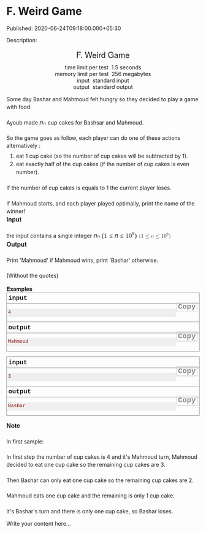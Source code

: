 # F. Weird Game

Published: 2020-06-24T09:18:00.000+05:30

Description: 
      <div dir="ltr" style="text-align: left;" trbidi="on">
      <div dir="ltr" style="text-align: left;" trbidi="on">
      <div class="header" style="margin: 0px 0px 1em; padding: 0px; text-align: center;">
      <div class="title" style="font-family: &quot;Helvetica Neue&quot;, Helvetica,
      Arial, sans-serif; font-size: 21px; margin: 0px 0px 0.5em; padding: 0px;">
      F. Weird Game</div>
      <div class="time-limit" style="margin: 0px auto; padding: 0px;">
      <div class="property-title" style="display: inline; margin: 0px; padding: 0px 4px 0px
      0px;">
      time limit per test</div>
      1.5 seconds</div>
      <div class="memory-limit" style="margin: 0px auto; padding: 0px;">
      <div class="property-title" style="display: inline; margin: 0px; padding: 0px 4px 0px
      0px;">
      memory limit per test</div>
      256 megabytes</div>
      <div class="input-file" style="margin: 0px auto; padding: 0px;">
      <div class="property-title" style="display: inline; margin: 0px; padding: 0px 4px 0px
      0px;">
      input</div>
      standard input</div>
      <div class="output-file" style="margin: 0px auto; padding: 0px;">
      <div class="property-title" style="display: inline; margin: 0px; padding: 0px 4px 0px
      0px;">
      output</div>
      standard output</div>
      </div>
      <div style="margin: 0px; padding: 0px;">
      <div style="font-size: 1em; line-height: 1.4em; margin-bottom: 1em !important; padding:
      0px;">
      Some day Bashar and Mahmoud felt hungry so they decided to play a game with food.</div>
      <div style="font-size: 1em; line-height: 1.4em; margin-top: 1.5em; padding: 0px;">
      Ayoub made<span class="Apple-converted-space">&nbsp;</span><span
      class="MathJax_Preview" style="color: inherit;"></span><span class="MathJax"
      data-mathml="&lt;math
      xmlns=&quot;http://www.w3.org/1998/Math/MathML&quot;&gt;&lt;mi&gt;n&lt;/mi&gt;&lt;/math&gt;"
      id="MathJax-Element-1-Frame" role="presentation" style="border: 0px; direction: ltr; display:
      inline; float: none; font-size: 14px; line-height: normal; margin: 0px; max-height: none;
      max-width: none; min-height: 0px; min-width: 0px; overflow-wrap: normal; padding: 0px;
      position: relative; white-space: nowrap; word-spacing: normal;" tabindex="0"><nobr
      aria-hidden="true" style="border: 0px; line-height: normal; margin: 0px; max-height: 5000em;
      max-width: 5000em; min-height: 0px; min-width: 0px; padding: 0px; transition: none 0s ease 0s;
      vertical-align: 0px;"><span class="math" id="MathJax-Span-1" style="border: 0px;
      box-sizing: content-box; display: inline-block; line-height: normal; margin: 0px; padding:
      0px; position: static; transition: none 0s ease 0s; vertical-align: 0px; width:
      0.658em;"><span style="border: 0px; box-sizing: content-box; display: inline-block;
      font-size: 16.8px; height: 0px; line-height: normal; margin: 0px; padding: 0px; position:
      relative; transition: none 0s ease 0s; vertical-align: 0px; width: 0.539em;"><span
      style="border: 0px; box-sizing: content-box; clip: rect(1.967em, 1000.48em, 2.741em,
      -999.997em); left: 0em; line-height: normal; margin: 0px; padding: 0px; position: absolute;
      top: -2.557em; transition: none 0s ease 0s; vertical-align: 0px;"><span class="mrow"
      id="MathJax-Span-2" style="border: 0px; box-sizing: content-box; display: inline; line-height:
      normal; margin: 0px; padding: 0px; position: static; transition: none 0s ease 0s;
      vertical-align: 0px;"><span class="mi" id="MathJax-Span-3" style="border: 0px;
      box-sizing: content-box; display: inline; font-family: STIXGeneral-Italic; line-height:
      normal; margin: 0px; padding: 0px; position: static; transition: none 0s ease 0s;
      vertical-align: 0px;">𝑛</span></span><span style="border: 0px; box-sizing:
      content-box; display: inline-block; height: 2.562em; line-height: normal; margin: 0px;
      padding: 0px; position: static; transition: none 0s ease 0s; vertical-align: 0px; width:
      0px;"></span></span></span><span style="border-left-style: solid;
      border-width: 0px; box-sizing: content-box; display: inline-block; height: 0.718em;
      line-height: normal; margin: 0px; overflow: hidden; padding: 0px; position: static;
      transition: none 0s ease 0s; vertical-align: -0.068em; width:
      0px;"></span></span></nobr><span class="MJX_Assistive_MathML"
      role="presentation" style="border: 0px; box-sizing: content-box; clip: rect(1px, 1px, 1px,
      1px); display: inline; height: 1px !important; left: 0px; line-height: normal; margin: 0px;
      overflow: hidden !important; padding: 0px; position: static; top: 0px; transition: none 0s
      ease 0s; user-select: none; vertical-align: 0px; width: 1px !important;"><math
      xmlns="http://www.w3.org/1998/Math/MathML"><mi>n</mi></math></span></span><span
      class="Apple-converted-space">&nbsp;</span>cup cakes for Bashsar and
      Mahmoud.</div>
      <div style="font-size: 1em; line-height: 1.4em; margin-top: 1.5em; padding: 0px;">
      So the game goes as follow, each player can do one of these actions alternatively
      :</div>
      <ol style="font-size: 1em; line-height: 1.5em; list-style-image: initial;
      list-style-position: outside; margin: 0.5em 0px 0px 1em; padding: 0px;">
      <li style="font-size: 1em; line-height: 1.5em; margin: 0px 0px 0px 0.8em; padding:
      0px;">eat 1 cup cake (so the number of cup cakes will be subtracted by 1).<span
      class="Apple-converted-space">&nbsp;</span></li>
      <li style="font-size: 1em; line-height: 1.5em; margin: 0px 0px 0px 0.8em; padding:
      0px;">eat exactly half of the cup cakes (if the number of cup cakes is even
      number).<span class="Apple-converted-space">&nbsp;</span></li>
      </ol>
      <div style="font-size: 1em; line-height: 1.4em; margin-top: 1.5em; padding: 0px;">
      If the number of cup cakes is equals to 1 the current player loses.</div>
      <div style="font-size: 1em; line-height: 1.4em; margin-top: 1.5em; padding: 0px;">
      If Mahmoud starts, and each player played optimally, print the name of the winner!</div>
      </div>
      <div class="input-specification" style="margin: 0px; padding: 0px;">
      <div class="section-title" style="font-family: &quot;Helvetica Neue&quot;,
      Helvetica, Arial, sans-serif; font-size: 16.100000381469727px; font-weight: bold; margin: 0px;
      padding: 0px;">
      Input</div>
      <div style="font-size: 1em; line-height: 1.4em; margin-top: 1.5em; padding: 0px;">
      the input contains a single integer<span
      class="Apple-converted-space">&nbsp;</span><span class="MathJax_Preview"
      style="color: inherit;"></span><span class="MathJax" data-mathml="&lt;math
      xmlns=&quot;http://www.w3.org/1998/Math/MathML&quot;&gt;&lt;mi&gt;n&lt;/mi&gt;&lt;/math&gt;"
      id="MathJax-Element-2-Frame" role="presentation" style="border: 0px; direction: ltr; display:
      inline; float: none; font-size: 14px; line-height: normal; margin: 0px; max-height: none;
      max-width: none; min-height: 0px; min-width: 0px; overflow-wrap: normal; padding: 0px;
      position: relative; white-space: nowrap; word-spacing: normal;" tabindex="0"><nobr
      aria-hidden="true" style="border: 0px; line-height: normal; margin: 0px; max-height: 5000em;
      max-width: 5000em; min-height: 0px; min-width: 0px; padding: 0px; transition: none 0s ease 0s;
      vertical-align: 0px;"><span class="math" id="MathJax-Span-4" style="border: 0px;
      box-sizing: content-box; display: inline-block; line-height: normal; margin: 0px; padding:
      0px; position: static; transition: none 0s ease 0s; vertical-align: 0px; width:
      0.658em;"><span style="border: 0px; box-sizing: content-box; display: inline-block;
      font-size: 16.8px; height: 0px; line-height: normal; margin: 0px; padding: 0px; position:
      relative; transition: none 0s ease 0s; vertical-align: 0px; width: 0.539em;"><span
      style="border: 0px; box-sizing: content-box; clip: rect(1.967em, 1000.48em, 2.741em,
      -999.997em); left: 0em; line-height: normal; margin: 0px; padding: 0px; position: absolute;
      top: -2.557em; transition: none 0s ease 0s; vertical-align: 0px;"><span class="mrow"
      id="MathJax-Span-5" style="border: 0px; box-sizing: content-box; display: inline; line-height:
      normal; margin: 0px; padding: 0px; position: static; transition: none 0s ease 0s;
      vertical-align: 0px;"><span class="mi" id="MathJax-Span-6" style="border: 0px;
      box-sizing: content-box; display: inline; font-family: STIXGeneral-Italic; line-height:
      normal; margin: 0px; padding: 0px; position: static; transition: none 0s ease 0s;
      vertical-align: 0px;">𝑛</span></span><span style="border: 0px; box-sizing:
      content-box; display: inline-block; height: 2.562em; line-height: normal; margin: 0px;
      padding: 0px; position: static; transition: none 0s ease 0s; vertical-align: 0px; width:
      0px;"></span></span></span><span style="border-left-style: solid;
      border-width: 0px; box-sizing: content-box; display: inline-block; height: 0.718em;
      line-height: normal; margin: 0px; overflow: hidden; padding: 0px; position: static;
      transition: none 0s ease 0s; vertical-align: -0.068em; width:
      0px;"></span></span></nobr><span class="MJX_Assistive_MathML"
      role="presentation" style="border: 0px; box-sizing: content-box; clip: rect(1px, 1px, 1px,
      1px); display: inline; height: 1px !important; left: 0px; line-height: normal; margin: 0px;
      overflow: hidden !important; padding: 0px; position: static; top: 0px; transition: none 0s
      ease 0s; user-select: none; vertical-align: 0px; width: 1px !important;"><math
      xmlns="http://www.w3.org/1998/Math/MathML"><mi>n</mi></math></span></span><span
      class="Apple-converted-space">&nbsp;</span><span class="MathJax_Preview"
      style="color: inherit;"></span><span class="MathJax" data-mathml="&lt;math
      xmlns=&quot;http://www.w3.org/1998/Math/MathML&quot;&gt;&lt;mo
      stretchy=&quot;false&quot;&gt;(&lt;/mo&gt;&lt;mn&gt;1&lt;/mn&gt;&lt;mo&gt;&amp;#x2264;&lt;/mo&gt;&lt;mi&gt;n&lt;/mi&gt;&lt;mo&gt;&amp;#x2264;&lt;/mo&gt;&lt;msup&gt;&lt;mn&gt;10&lt;/mn&gt;&lt;mrow
      class=&quot;MJX-TeXAtom-ORD&quot;&gt;&lt;mn&gt;9&lt;/mn&gt;&lt;/mrow&gt;&lt;/msup&gt;&lt;mo
      stretchy=&quot;false&quot;&gt;)&lt;/mo&gt;&lt;/math&gt;"
      id="MathJax-Element-3-Frame" role="presentation" style="border: 0px; direction: ltr; display:
      inline; float: none; font-size: 14px; line-height: normal; margin: 0px; max-height: none;
      max-width: none; min-height: 0px; min-width: 0px; overflow-wrap: normal; padding: 0px;
      position: relative; white-space: nowrap; word-spacing: normal;" tabindex="0"><nobr
      aria-hidden="true" style="border: 0px; line-height: normal; margin: 0px; max-height: 5000em;
      max-width: 5000em; min-height: 0px; min-width: 0px; padding: 0px; transition: none 0s ease 0s;
      vertical-align: 0px;"><span class="math" id="MathJax-Span-7" style="border: 0px;
      box-sizing: content-box; display: inline-block; line-height: normal; margin: 0px; padding:
      0px; position: static; transition: none 0s ease 0s; vertical-align: 0px; width:
      6.908em;"><span style="border: 0px; box-sizing: content-box; display: inline-block;
      font-size: 16.8px; height: 0px; line-height: normal; margin: 0px; padding: 0px; position:
      relative; transition: none 0s ease 0s; vertical-align: 0px; width: 5.717em;"><span
      style="border: 0px; box-sizing: content-box; clip: rect(1.491em, 1005.66em, 2.92em,
      -999.997em); left: 0em; line-height: normal; margin: 0px; padding: 0px; position: absolute;
      top: -2.557em; transition: none 0s ease 0s; vertical-align: 0px;"><span class="mrow"
      id="MathJax-Span-8" style="border: 0px; box-sizing: content-box; display: inline; line-height:
      normal; margin: 0px; padding: 0px; position: static; transition: none 0s ease 0s;
      vertical-align: 0px;"><span class="mo" id="MathJax-Span-9" style="border: 0px;
      box-sizing: content-box; display: inline; font-family: STIXGeneral-Regular; line-height:
      normal; margin: 0px; padding: 0px; position: static; transition: none 0s ease 0s;
      vertical-align: 0px;">(</span><span class="mn" id="MathJax-Span-10" style="border:
      0px; box-sizing: content-box; display: inline; font-family: STIXGeneral-Regular; line-height:
      normal; margin: 0px; padding: 0px; position: static; transition: none 0s ease 0s;
      vertical-align: 0px;">1</span><span class="mo" id="MathJax-Span-11" style="border:
      0px; box-sizing: content-box; display: inline; font-family: STIXGeneral-Regular; line-height:
      normal; margin: 0px; padding: 0px 0px 0px 0.301em; position: static; transition: none 0s ease
      0s; vertical-align: 0px;">≤</span><span class="mi" id="MathJax-Span-12"
      style="border: 0px; box-sizing: content-box; display: inline; font-family: STIXGeneral-Italic;
      line-height: normal; margin: 0px; padding: 0px 0px 0px 0.301em; position: static; transition:
      none 0s ease 0s; vertical-align: 0px;">𝑛</span><span class="mo"
      id="MathJax-Span-13" style="border: 0px; box-sizing: content-box; display: inline;
      font-family: STIXGeneral-Regular; line-height: normal; margin: 0px; padding: 0px 0px 0px
      0.301em; position: static; transition: none 0s ease 0s; vertical-align:
      0px;">≤</span><span class="msubsup" id="MathJax-Span-14" style="border: 0px;
      box-sizing: content-box; display: inline; line-height: normal; margin: 0px; padding: 0px 0px
      0px 0.301em; position: static; transition: none 0s ease 0s; vertical-align: 0px;"><span
      style="border: 0px; box-sizing: content-box; display: inline-block; height: 0px; line-height:
      normal; margin: 0px; padding: 0px; position: relative; transition: none 0s ease 0s;
      vertical-align: 0px; width: 1.432em;"><span style="border: 0px; box-sizing: content-box;
      clip: rect(3.158em, 1000.96em, 4.17em, -999.997em); left: 0em; line-height: normal; margin:
      0px; padding: 0px; position: absolute; top: -3.985em; transition: none 0s ease 0s;
      vertical-align: 0px;"><span class="mn" id="MathJax-Span-15" style="border: 0px;
      box-sizing: content-box; display: inline; font-family: STIXGeneral-Regular; line-height:
      normal; margin: 0px; padding: 0px; position: static; transition: none 0s ease 0s;
      vertical-align: 0px;">10</span><span style="border: 0px; box-sizing: content-box;
      display: inline-block; height: 3.991em; line-height: normal; margin: 0px; padding: 0px;
      position: static; transition: none 0s ease 0s; vertical-align: 0px; width:
      0px;"></span></span><span style="border: 0px; box-sizing: content-box; left:
      1.015em; line-height: normal; margin: 0px; padding: 0px; position: absolute; top: -4.402em;
      transition: none 0s ease 0s; vertical-align: 0px;"><span class="texatom"
      id="MathJax-Span-16" style="border: 0px; box-sizing: content-box; display: inline;
      line-height: normal; margin: 0px; padding: 0px; position: static; transition: none 0s ease 0s;
      vertical-align: 0px;"><span class="mrow" id="MathJax-Span-17" style="border: 0px;
      box-sizing: content-box; display: inline; line-height: normal; margin: 0px; padding: 0px;
      position: static; transition: none 0s ease 0s; vertical-align: 0px;"><span class="mn"
      id="MathJax-Span-18" style="border: 0px; box-sizing: content-box; display: inline;
      font-family: STIXGeneral-Regular; font-size: 11.8776px; line-height: normal; margin: 0px;
      padding: 0px; position: static; transition: none 0s ease 0s; vertical-align:
      0px;">9</span></span></span><span style="border: 0px; box-sizing:
      content-box; display: inline-block; height: 3.991em; line-height: normal; margin: 0px;
      padding: 0px; position: static; transition: none 0s ease 0s; vertical-align: 0px; width:
      0px;"></span></span></span></span><span class="mo"
      id="MathJax-Span-19" style="border: 0px; box-sizing: content-box; display: inline;
      font-family: STIXGeneral-Regular; line-height: normal; margin: 0px; padding: 0px; position:
      static; transition: none 0s ease 0s; vertical-align:
      0px;">)</span></span><span style="border: 0px; box-sizing: content-box;
      display: inline-block; height: 2.562em; line-height: normal; margin: 0px; padding: 0px;
      position: static; transition: none 0s ease 0s; vertical-align: 0px; width:
      0px;"></span></span></span><span style="border-left-style: solid;
      border-width: 0px; box-sizing: content-box; display: inline-block; height: 1.432em;
      line-height: normal; margin: 0px; overflow: hidden; padding: 0px; position: static;
      transition: none 0s ease 0s; vertical-align: -0.282em; width:
      0px;"></span></span></nobr><span class="MJX_Assistive_MathML"
      role="presentation" style="border: 0px; box-sizing: content-box; clip: rect(1px, 1px, 1px,
      1px); display: inline; height: 1px !important; left: 0px; line-height: normal; margin: 0px;
      overflow: hidden !important; padding: 0px; position: static; top: 0px; transition: none 0s
      ease 0s; user-select: none; vertical-align: 0px; width: 1px !important;"><math
      xmlns="http://www.w3.org/1998/Math/MathML"><mo
      stretchy="false">(</mo><mn>1</mn><mo>≤</mo><mi>n</mi><mo>≤</mo><msup><mn>10</mn><mrow
      class="MJX-TeXAtom-ORD"><mn>9</mn></mrow></msup><mo
      stretchy="false">)</mo></math></span></span></div>
      <div class="output-specification" style="margin: 0px 0px 1em; padding: 0px;">
      <div class="section-title" style="font-family: &quot;Helvetica Neue&quot;,
      Helvetica, Arial, sans-serif; font-size: 16.100000381469727px; font-weight: bold; margin: 0px;
      padding: 0px;">
      Output</div>
      <div style="font-size: 1em; line-height: 1.4em; margin-top: 1.5em; padding: 0px;">
      Print 'Mahmoud' if Mahmoud wins, print 'Bashar' otherwise.</div>
      <div style="font-size: 1em; line-height: 1.4em; margin-top: 1.5em; padding: 0px;">
      (Without the quotes)</div>
      </div>
      <div class="sample-tests" style="font-family: Consolas, &quot;Lucida Console&quot;,
      &quot;Andale Mono&quot;, &quot;Bitstream Vera Sans Mono&quot;,
      &quot;Courier New&quot;, Courier; font-size: 0.9em; margin: 0px; padding: 0px;">
      <div class="section-title" style="font-family: &quot;Helvetica Neue&quot;,
      Helvetica, Arial, sans-serif; font-size: 14.489999771118164px; font-weight: bold; margin: 0px;
      padding: 0px;">
      Examples</div>
      <div class="sample-test" style="margin: 0px; padding: 0px;">
      <div class="input" style="border: 1px solid rgb(136, 136, 136); margin: 0px; padding:
      0px;">
      <div class="title" style="border-bottom-color: rgb(136, 136, 136); border-bottom-style:
      solid; border-bottom-width: 1px; font-size: 1.3em; font-weight: bold; margin: 0px; padding:
      0.25em; text-transform: lowercase;">
      input<br />
      <div class="input-output-copier" data-clipboard-target="#id002163391322330287"
      id="id0011964687149476938" style="border: 1px solid rgb(185, 185, 185); color: rgb(136, 136,
      136) !important; cursor: pointer; float: right; font-size: 1.2rem; line-height: 1.1rem;
      margin: 1px; padding: 3px; text-transform: none;" title="Copy">
      Copy</div>
      </div>
      <pre id="id002163391322330287" style="background-color: #efefef; color: #880000;
      font-family: Consolas, &quot;Lucida Console&quot;, &quot;Andale Mono&quot;,
      &quot;Bitstream Vera Sans Mono&quot;, &quot;Courier New&quot;, Courier;
      font-size: 12.6px; line-height: 1.25em; overflow-wrap: break-word; padding: 0.25em;
      white-space: pre-wrap;">4
      </pre>
      </div>
      <div class="output" style="border: 1px solid rgb(136, 136, 136); margin: 0px 0px 1em;
      padding: 0px; position: relative; top: -1px;">
      <div class="title" style="border-bottom-color: rgb(136, 136, 136); border-bottom-style:
      solid; border-bottom-width: 1px; font-size: 1.3em; font-weight: bold; margin: 0px; padding:
      0.25em; text-transform: lowercase;">
      output<br />
      <div class="input-output-copier" data-clipboard-target="#id0043591604986281907"
      id="id0049867958433813986" style="border: 1px solid rgb(185, 185, 185); color: rgb(136, 136,
      136) !important; cursor: pointer; float: right; font-size: 1.2rem; line-height: 1.1rem;
      margin: 1px; padding: 3px; text-transform: none;" title="Copy">
      Copy</div>
      </div>
      <pre id="id0043591604986281907" style="background-color: #efefef; color: #880000;
      font-family: Consolas, &quot;Lucida Console&quot;, &quot;Andale Mono&quot;,
      &quot;Bitstream Vera Sans Mono&quot;, &quot;Courier New&quot;, Courier;
      font-size: 12.6px; line-height: 1.25em; overflow-wrap: break-word; padding: 0.25em;
      white-space: pre-wrap;">Mahmoud
      </pre>
      </div>
      <div class="input" style="border: 1px solid rgb(136, 136, 136); margin: 0px; padding:
      0px;">
      <div class="title" style="border-bottom-color: rgb(136, 136, 136); border-bottom-style:
      solid; border-bottom-width: 1px; font-size: 1.3em; font-weight: bold; margin: 0px; padding:
      0.25em; text-transform: lowercase;">
      input<br />
      <div class="input-output-copier" data-clipboard-target="#id009239543977570408"
      id="id008699888202857894" style="border: 1px solid rgb(185, 185, 185); color: rgb(136, 136,
      136) !important; cursor: pointer; float: right; font-size: 1.2rem; line-height: 1.1rem;
      margin: 1px; padding: 3px; text-transform: none;" title="Copy">
      Copy</div>
      </div>
      <pre id="id009239543977570408" style="background-color: #efefef; color: #880000;
      font-family: Consolas, &quot;Lucida Console&quot;, &quot;Andale Mono&quot;,
      &quot;Bitstream Vera Sans Mono&quot;, &quot;Courier New&quot;, Courier;
      font-size: 12.6px; line-height: 1.25em; overflow-wrap: break-word; padding: 0.25em;
      white-space: pre-wrap;">3
      </pre>
      </div>
      <div class="output" style="border: 1px solid rgb(136, 136, 136); margin: 0px 0px 1em;
      padding: 0px; position: relative; top: -1px;">
      <div class="title" style="border-bottom-color: rgb(136, 136, 136); border-bottom-style:
      solid; border-bottom-width: 1px; font-size: 1.3em; font-weight: bold; margin: 0px; padding:
      0.25em; text-transform: lowercase;">
      output<br />
      <div class="input-output-copier" data-clipboard-target="#id0070154372194226"
      id="id009756479671615693" style="border: 1px solid rgb(185, 185, 185); color: rgb(136, 136,
      136) !important; cursor: pointer; float: right; font-size: 1.2rem; line-height: 1.1rem;
      margin: 1px; padding: 3px; text-transform: none;" title="Copy">
      Copy</div>
      </div>
      <pre id="id0070154372194226" style="background-color: #efefef; color: #880000; font-family:
      Consolas, &quot;Lucida Console&quot;, &quot;Andale Mono&quot;,
      &quot;Bitstream Vera Sans Mono&quot;, &quot;Courier New&quot;, Courier;
      font-size: 12.6px; line-height: 1.25em; overflow-wrap: break-word; padding: 0.25em;
      white-space: pre-wrap;">Bashar
      </pre>
      </div>
      </div>
      </div>
      <div class="note" style="margin: 0px; padding: 0px;">
      <div class="section-title" style="font-family: &quot;Helvetica Neue&quot;,
      Helvetica, Arial, sans-serif; font-size: 16.100000381469727px; font-weight: bold; margin: 0px;
      padding: 0px;">
      Note</div>
      <div style="font-size: 1em; line-height: 1.4em; margin-top: 1.5em; padding: 0px;">
      In first sample:</div>
      <div style="font-size: 1em; line-height: 1.4em; margin-top: 1.5em; padding: 0px;">
      In first step the number of cup cakes is 4 and it's Mahmoud turn, Mahmoud decided to eat one
      cup cake so the remaining cup cakes are 3.</div>
      <div style="font-size: 1em; line-height: 1.4em; margin-top: 1.5em; padding: 0px;">
      Then Bashar can only eat one cup cake so the remaining cup cakes are 2.</div>
      <div style="font-size: 1em; line-height: 1.4em; margin-top: 1.5em; padding: 0px;">
      Mahmoud eats one cup cake and the remaining is only 1 cup cake.</div>
      <div style="font-size: 1em; line-height: 1.4em; margin-top: 1.5em; padding: 0px;">
      It's Bashar's turn and there is only one cup cake, so Bashar loses.</div>
      </div>
      </div>
      </div>
      <script
      src="https://gist.github.com/Svastikkka/565f41c2ac7c392ae418235a3be6e069.js"></script></div>


Write your content here...